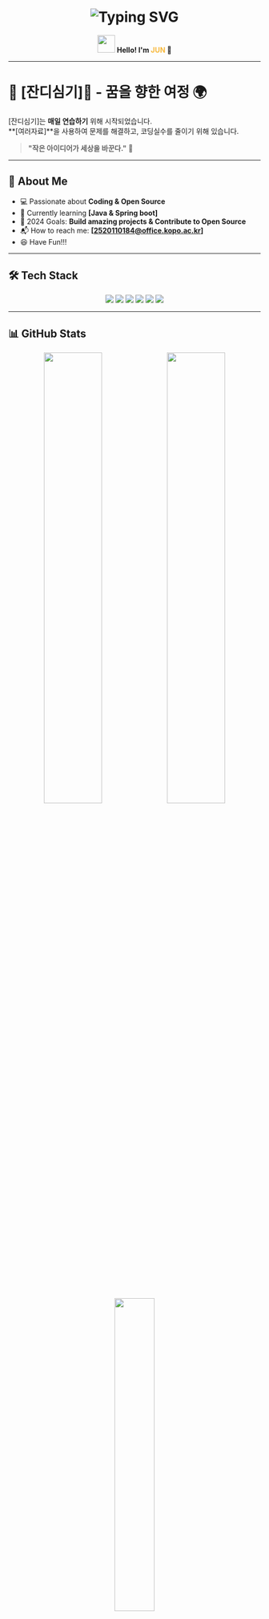 <!-- 헤더 -->
<h1 align="center">  
  <img src="https://readme-typing-svg.herokuapp.com?font=Fira+Code&weight=600&size=30&pause=1000&color=F7B93E&width=435&lines=Welcome+to+my+GitHub!;I+love+Coding+%26+Open+Source!;Let's+collaborate!+🚀" alt="Typing SVG" />
</h1>  

<p align="center">
  <img src="https://media.giphy.com/media/hvRJCLFzcasrR4ia7z/giphy.gif" width="35px">  
  <b>Hello! I'm <span style="color:#F7B93E">JUN</span> 👋</b>  
</p>  

---
# 🌿 **[잔디심기]**🌿 - 꿈을 향한 여정 🌍

[잔디심기]는 **매일 연습하기** 위해 시작되었습니다.  
**[여러자료]**을 사용하여 문제를 해결하고, 코딩실수를 줄이기 위해 있습니다.  

> **"작은 아이디어가 세상을 바꾼다."** 🌱
---
## 🚀 About Me  

- 💻 Passionate about **Coding & Open Source**  
- 🌱 Currently learning **[Java & Spring boot]**  
- 🎯 2024 Goals: **Build amazing projects & Contribute to Open Source**  
- 📬 How to reach me: **[2520110184@office.kopo.ac.kr]**  
- 😆 Have Fun!!!

---

## 🛠️ Tech Stack  

<p align="center">  
  <img src="https://img.shields.io/badge/-Python-3776AB?style=for-the-badge&logo=python&logoColor=white" />  
  <img src="https://img.shields.io/badge/-JavaScript-F7DF1E?style=for-the-badge&logo=javascript&logoColor=black" />  
  <img src="https://img.shields.io/badge/-React-61DAFB?style=for-the-badge&logo=react&logoColor=white" />  
  <img src="https://img.shields.io/badge/-Node.js-339933?style=for-the-badge&logo=node.js&logoColor=white" />  
  <img src="https://img.shields.io/badge/-Git-F05032?style=for-the-badge&logo=git&logoColor=white" />  
  <img src="https://img.shields.io/badge/-Docker-2496ED?style=for-the-badge&logo=docker&logoColor=white" />  
</p>  

---

## 📊 GitHub Stats  

<p align="center">  
  <img src="https://github-readme-stats.vercel.app/api?username=your-github-username&show_icons=true&theme=tokyonight" width="48%" />  
  <img src="https://github-readme-streak-stats.herokuapp.com/?user=your-github-username&theme=tokyonight" width="48%" />  
</p>  

<p align="center">  
  <img src="https://github-readme-stats.vercel.app/api/top-langs/?username=your-github-username&layout=compact&theme=tokyonight" width="40%" />  
</p>  

---

## 🎵 Now Playing  
<p align="center">  
  <img src="https://spotify-github-profile.vercel.app/api/view?uid=your-spotify-id&cover_image=true&theme=novatorem" width="40%" />  
</p>  

---

## 🌎 Let's Connect!  
<p align="center">  
  <a href="https://linkedin.com/in/yourprofile"><img src="https://img.shields.io/badge/-LinkedIn-0077B5?style=for-the-badge&logo=Linkedin&logoColor=white"></a>  
  <a href="https://twitter.com/yourhandle"><img src="https://img.shields.io/badge/-Twitter-1DA1F2?style=for-the-badge&logo=twitter&logoColor=white"></a>  
  <a href="https://your-portfolio.com"><img src="https://img.shields.io/badge/-Portfolio-FF5722?style=for-the-badge&logo=firefox&logoColor=white"></a>  
  <a href="mailto:your.email@example.com"><img src="https://img.shields.io/badge/-Email-D14836?style=for-the-badge&logo=gmail&logoColor=white"></a>  
</p>  

---

⭐️ **Thanks for visiting!** **Feel free to check out my repositories and drop a star!** 🌟  

